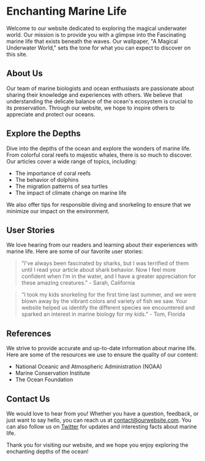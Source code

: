 <!--font:Montserrat-->

# Enchanting Marine Life

Welcome to our website dedicated to exploring the magical underwater world. Our mission is to provide you with a glimpse into the Fas<wbr>ci<wbr>na<wbr>ting marine life that exists beneath the waves. Our wallpaper, "A Magical Underwater World," sets the tone for what you can expect to discover on this site.

## About Us

Our team of marine biologists and ocean enthusiasts are passionate about sharing their knowledge and experiences with others. We believe that understanding the delicate balance of the ocean's ecosystem is crucial to its preservation. Through our website, we hope to inspire others to appreciate and protect our oceans.

## Explore the Depths

Dive into the depths of the ocean and explore the wonders of marine life. From colorful coral reefs to majestic whales, there is so much to discover. Our articles cover a wide range of topics, including:

-   The importance of coral reefs
-   The behavior of dolphins
-   The migration patterns of sea turtles
-   The impact of climate change on marine life

We also offer tips for responsible diving and snorkeling to ensure that we minimize our impact on the environment.

## User Stories

We love hearing from our readers and learning about their experiences with marine life. Here are some of our favorite user stories:

> "I've always been fascinated by sharks, but I was terrified of them until I read your article about shark behavior. Now I feel more confident when I'm in the water, and I have a greater appreciation for these amazing creatures." - Sarah, California

> "I took my kids snorkeling for the first time last summer, and we were blown away by the vibrant colors and variety of fish we saw. Your website helped us identify the different species we encountered and sparked an interest in marine biology for my kids." - Tom, Florida

## References

We strive to provide accurate and up-to-date information about marine life. Here are some of the resources we use to ensure the quality of our content:

-   National Oceanic and Atmospheric Administration (NOAA)
-   Marine Conservation Institute
-   The Ocean Foundation

## Contact Us

We would love to hear from you! Whether you have a question, feedback, or just want to say hello, you can reach us at [contact@ourwebsite.com](#contact). You can also follow us on [Twitter](#twitter) for updates and interesting facts about marine life.

Thank you for visiting our website, and we hope you enjoy exploring the enchanting depths of the ocean!

<!--

Write me content for website with wallpaper which alt text is:

"A magical underwater world"

The name/title of the page should not be 1:1 copy of the alt text but rather a real content of the website which is using this wallpaper.

- Use markdown format
- Start with heading
- Heading should be short and concise
- The content should look like a real website
- The website should not be about the wallpaper, wallpaper is just a related background
- Heading should be contain work "wallpaper" or "background"
- Include real sections like references, contact, user stories, etc. use things relevant to the page purpose.
- Feel free to use structure like headings, bullets, numbering, blockquotes, paragraphs, horizontal lines, etc.
- You can use formatting like bold or _italic_
- You can include UTF-8 emojis
- Links should be only #hash anchors (and you can refer to the document itself)
- Do not include images


---


# Discover the Enchanting Depths: Exploring the Wonders of Marine Life

Welcome to our website dedicated to exploring the magical underwater world. Our mission is to provide you with a glimpse into the Fas<wbr>ci<wbr>na<wbr>ting marine life that exists beneath the waves. Our wallpaper, "A Magical Underwater World," sets the tone for what you can expect to discover on this site.

## About Us

Our team of marine biologists and ocean enthusiasts are passionate about sharing their knowledge and experiences with others. We believe that understanding the delicate balance of the ocean's ecosystem is crucial to its preservation. Through our website, we hope to inspire others to appreciate and protect our oceans.

## Explore the Depths

Dive into the depths of the ocean and explore the wonders of marine life. From colorful coral reefs to majestic whales, there is so much to discover. Our articles cover a wide range of topics, including:

- The importance of coral reefs
- The behavior of dolphins
- The migration patterns of sea turtles
- The impact of climate change on marine life

We also offer tips for responsible diving and snorkeling to ensure that we minimize our impact on the environment.

## User Stories

We love hearing from our readers and learning about their experiences with marine life. Here are some of our favorite user stories:

> "I've always been fascinated by sharks, but I was terrified of them until I read your article about shark behavior. Now I feel more confident when I'm in the water, and I have a greater appreciation for these amazing creatures." - Sarah, California

> "I took my kids snorkeling for the first time last summer, and we were blown away by the vibrant colors and variety of fish we saw. Your website helped us identify the different species we encountered and sparked an interest in marine biology for my kids." - Tom, Florida

## References

We strive to provide accurate and up-to-date information about marine life. Here are some of the resources we use to ensure the quality of our content:

- National Oceanic and Atmospheric Administration (NOAA)
- Marine Conservation Institute
- The Ocean Foundation

## Contact Us

We would love to hear from you! Whether you have a question, feedback, or just want to say hello, you can reach us at [contact@ourwebsite.com](#contact). You can also follow us on [Twitter](#twitter) for updates and interesting facts about marine life.

Thank you for visiting our website, and we hope you enjoy exploring the enchanting depths of the ocean!

-->
